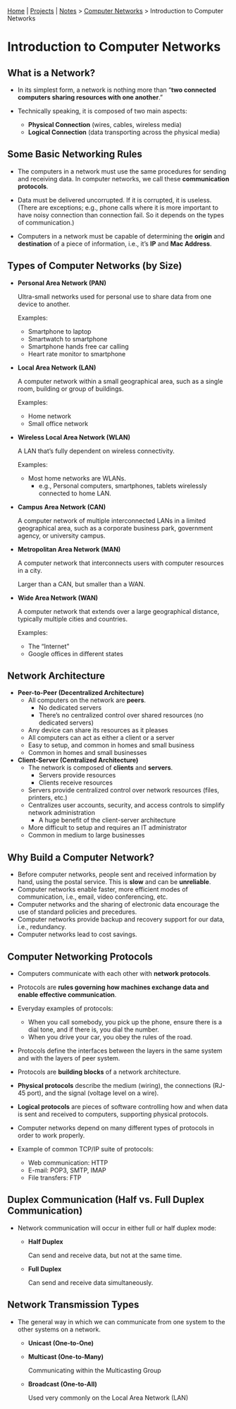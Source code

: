 [Home](../../) | [Projects](../../projects) | [Notes](../) > <a href="./">Computer Networks</a> > Introduction to Computer Networks

# Introduction to Computer Networks



## What is a Network?

- In its simplest form, a network is nothing more than “**two connected computers sharing resources with one another**.”

- Technically speaking, it is composed of two main aspects:    
  - **Physical Connection** (wires, cables, wireless media)
  - **Logical Connection** (data transporting across the physical media)



## Some Basic Networking Rules

- The computers in a network must use the same procedures for sending and receiving data. In computer networks, we call these **communication protocols**.

- Data must be delivered uncorrupted. If it is corrupted, it is useless.
   (There are exceptions; e.g., phone calls where it is more important to have noisy connection than connection fail. So it depends on the types of communication.)

- Computers in a network must be capable of determining the **origin** and **destination** of a piece of information, i.e., it’s **IP** and **Mac Address**.



## Types of Computer Networks (by Size)

- **Personal Area Network (PAN)**

  Ultra-small networks used for personal use to share data from one device to another.

  Examples:        

  - Smartphone to laptop
  - Smartwatch to smartphone
  - Smartphone hands free car calling
  - Heart rate monitor to smartphone

- **Local Area Network (LAN)**

  A computer network within a small geographical area, such as a single room, building or group of buildings.

  Examples:        

  - Home network
  - Small office network

- **Wireless Local Area Network (WLAN)**

  A LAN that’s fully dependent on wireless connectivity.

  Examples:        

  - Most home networks are WLANs.            
    - e.g., Personal computers, smartphones, tablets wirelessly connected to home LAN.

- **Campus Area Network (CAN)**

  A computer network of multiple interconnected LANs in a limited geographical area, such as a corporate business park, government agency, or university campus.

- **Metropolitan Area Network (MAN)**

  A computer network that interconnects users with computer resources in a city.

  Larger than a CAN, but smaller than a WAN.

- **Wide Area Network (WAN)**

  A computer network that extends over a large geographical distance, typically multiple cities and countries.

  Examples:        

  - The “Internet”
  - Google offices in different states



## Network Architecture

- **Peer-to-Peer (Decentralized Architecture)**
  - All computers on the network are **peers**.        
    - No dedicated servers
    - There’s no centralized control over shared resources (no dedicated servers)
  - Any device can share its resources as it pleases
  - All computers can act as either a client or a server
  - Easy to setup, and common in homes and small business
  - Common in homes and small businesses
- **Client-Server (Centralized Architecture)**
  - The network is composed of **clients** and **servers**.        
    - Servers provide resources
    - Clients receive resources
  - Servers provide centralized control over network resources (files, printers, etc.)
  - Centralizes user accounts, security, and access controls to simplify network administration        
    - A huge benefit of the client-server architecture
  - More difficult to setup and requires an IT administrator
  - Common in medium to large businesses



## Why Build a Computer Network?

- Before computer networks, people sent and received information by hand, using the postal service. This is **slow** and can be **unreliable**.
- Computer networks enable faster, more efficient modes of communication, i.e., email, video conferencing, etc.
- Computer networks and the sharing of electronic data encourage the use of standard policies and precedures.
- Computer networks provide backup and recovery support for our data, i.e., redundancy.
- Computer networks lead to cost savings.



## Computer Networking Protocols

- Computers communicate with each other with **network protocols**.
- Protocols are **rules governing how machines exchange data and enable effective communication**.
- Everyday examples of protocols:    
  - When you call somebody, you pick up the phone, ensure there is a dial tone, and if there is, you dial the number.
  - When you drive your car, you obey the rules of the road.
- Protocols define the interfaces between the layers in the same system and with the layers of peer system.
- Protocols are **building blocks** of a network architecture.

- **Physical protocols** describe the medium (wiring), the connections (RJ-45 port), and the signal (voltage level on a wire).
- **Logical protocols** are pieces of software controlling how and when data is sent and received to computers, supporting physical protocols.

- Computer networks depend on many different types of protocols in order to work properly.
- Example of common TCP/IP suite of protocols:    
  - Web communication: HTTP
  - E-mail: POP3, SMTP, IMAP
  - File transfers: FTP



## Duplex Communication (Half vs. Full Duplex Communication)

- Network communication will occur in either full or half duplex mode:    

  - **Half Duplex**

    Can send and receive data, but not at the same time.

  - **Full Duplex**

    Can send and receive data simultaneously.



## Network Transmission Types

- The general way in which we can communicate from one system to the other systems on a network.    

  - **Unicast (One-to-One)**

  - **Multicast (One-to-Many)**        

    Communicating within the Multicasting Group

  - **Broadcast (One-to-All)**        

    Used very commonly on the Local Area Network (LAN)